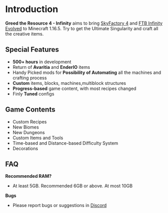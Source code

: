 # Introduction

**Greed the Resource 4 - Infinity** aims to bring [SkyFactory 4](https://www.curseforge.com/minecraft/modpacks/skyfactory-4) and [FTB Infinity Evolved](https://www.curseforge.com/minecraft/modpacks/ftb-infinity-evolved) to Minecraft 1.16.5. 
Try to get the Ultimate Singularity and craft all the creative items.

## Special Features

- **500+ hours** in development
- Return of **Avaritia** and **EnderIO** items
- Handy Picked mods for **Possibility of Automating** all the machines and crafting process
- **Custom** items, blocks, machines,multiblock structures
- **Progress-based** game content, with most recipes changed
- Finly **Tuned** configs

## Game Contents

- Custom Recipes
- New Biomes
- New Dungeons
- Custom Items and Tools
- Time-based and Distance-based Difficulty System
- Decorations

## FAQ

**Recommended RAM?**

- At least 5GB. Recommended 6GB or above. At most 10GB

**Bugs**

- Please report bugs or suggestions in [Discord](https://www.discord.gg/pvb4XfYg94)
